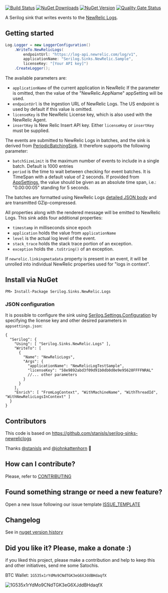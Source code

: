 [![Build Status](https://barradas.visualstudio.com/Contributions/_apis/build/status/NugetPackage/Serilog%20Sinks%20NewRelic%20Logs?branchName=master)](https://barradas.visualstudio.com/Contributions/_build/latest?definitionId=8&branchName=master)
[![NuGet Downloads](https://img.shields.io/nuget/dt/Serilog.Sinks.NewRelic.Logs.svg)](https://www.nuget.org/packages/Serilog.Sinks.NewRelic.Logs/)
[![NuGet Version](https://img.shields.io/nuget/v/Serilog.Sinks.NewRelic.Logs.svg)](https://www.nuget.org/packages/Serilog.Sinks.NewRelic.Logs/)
[![Quality Gate Status](https://sonarcloud.io/api/project_badges/measure?project=ThiagoBarradas_serilog-sinks-newrelic-logs&metric=alert_status)](https://sonarcloud.io/dashboard?id=ThiagoBarradas_serilog-sinks-newrelic-logs)

A Serilog sink that writes events to the [NewRelic Logs](https://docs.newrelic.com/docs/logs/new-relic-logs/get-started/introduction-new-relic-logs).

## Getting started

```csharp
Log.Logger = new LoggerConfiguration()
    .WriteTo.NewRelicLogs(
        endpointUrl: "https://log-api.newrelic.com/log/v1", 
        applicationName: "Serilog.Sinks.NewRelic.Sample", 
        licenseKey: "[Your API key]")
    .CreateLogger();
```

The available parameters are:
* `applicationName` of the current application in NewRelic If the parameter is omitted, then the value of the "NewRelic.AppName" appSetting will be used.
* `endpointUrl` is the ingestion URL of NewRelic Logs. The US endpoint is used by default if this value is omitted.
* `licenseKey` is the NewRelic License key, which is also used with the NewRelic Agent.
* `insertKey` is New Relic Insert API key. Either `licenseKey` or `insertKey` must be supplied.

The events are submitted to NewRelic Logs in batches, and the sink is derived from [PeriodicBatchingSink](https://github.com/serilog/serilog-sinks-periodicbatching). It therefore supports the following parameter:
* `batchSizeLimit` is the maximum number of events to include in a single batch. Default is 1000 entries
* `period` is the time to wait between checking for event batches. It is TimeSpan with a default value of 2 seconds. If provided from [AppSettings](https://github.com/serilog/serilog/wiki/AppSettings),
the value should be given as an absolute time span, i.e.: "0.00:00:05" standing for 5 seconds.

The batches are formatted using NewRelic Logs [detailed JSON body](https://docs.newrelic.com/docs/logs/new-relic-logs/log-api/introduction-log-api#json-content) and are transmitted GZip-compressed.

All properties along with the rendered message will be emitted to NewRelic Logs.
This sink adds four additional properties:
* `timestamp` in milliseconds since epoch
* `application` holds the value from `applicationName`
* `level` is the actual log level of the event.
* `stack_trace` holds the stack trace portion of an exception.
* `exception` holds the `.toString()` of an exception.

If `newrelic.linkingmetadata` property is present in an event, it will be unrolled into individual NewRelic properties used for "logs in context".

## Install via NuGet

```
PM> Install-Package Serilog.Sinks.NewRelic.Logs
```

### JSON configuration

It is possible to configure the sink using [Serilog.Settings.Configuration](https://github.com/serilog/serilog-settings-configuration) by specifying the license key and other desired parameters in `appsettings.json`:

```
{
  "Serilog": {
    "Using": [ "Serilog.Sinks.NewRelic.Logs" ],
    "WriteTo": [
      {
        "Name": "NewRelicLogs",
        "Args": {
          "applicationName": "NewRelicLogTestSample",
          "licenseKey": "58e9892abd3f09d91b0db0d0e9e95628FFFFNRAL"
          //... other parameters
        }
      }
    ],
    "Enrich": [ "FromLogContext", "WithMachineName", "WithThreadId", "WithNewRelicLogsInContext" ]
  }
}
```

## Contributors

This code is based on https://github.com/stanisls/serilog-sinks-newreliclogs

Thanks [@stanisls](https://github.com/stanisls) and [@johnkattenhorn](https://github.com/johnkattenhorn) :muscle:

## How can I contribute?

Please, refer to [CONTRIBUTING](.github/CONTRIBUTING.md)

## Found something strange or need a new feature?

Open a new Issue following our issue template [ISSUE_TEMPLATE](.github/ISSUE_TEMPLATE.md)

## Changelog

See in [nuget version history](https://www.nuget.org/packages/JsonMasking)

## Did you like it? Please, make a donate :)

if you liked this project, please make a contribution and help to keep this and other initiatives, send me some Satochis.

BTC Wallet: `1G535x1rYdMo9CNdTGK3eG6XJddBHdaqfX`

![1G535x1rYdMo9CNdTGK3eG6XJddBHdaqfX](https://i.imgur.com/mN7ueoE.png)

